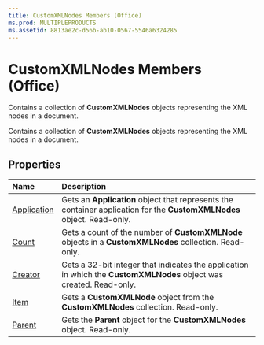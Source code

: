```yaml
---
title: CustomXMLNodes Members (Office)
ms.prod: MULTIPLEPRODUCTS
ms.assetid: 8813ae2c-d56b-ab10-0567-5546a6324285
---
```



# CustomXMLNodes Members (Office)
Contains a collection of  **CustomXMLNodes** objects representing the XML nodes in a document.

Contains a collection of  **CustomXMLNodes** objects representing the XML nodes in a document.


## Properties



|**Name**|**Description**|
|:-----|:-----|
|[Application](customxmlnodes-application-property-office.md)|Gets an  **Application** object that represents the container application for the **CustomXMLNodes** object. Read-only.|
|[Count](customxmlnodes-count-property-office.md)|Gets a count of the number of  **CustomXMLNode** objects in a **CustomXMLNodes** collection. Read-only.|
|[Creator](customxmlnodes-creator-property-office.md)|Gets a 32-bit integer that indicates the application in which the  **CustomXMLNodes** object was created. Read-only.|
|[Item](customxmlnodes-item-property-office.md)|Gets a  **CustomXMLNode** object from the **CustomXMLNodes** collection. Read-only.|
|[Parent](customxmlnodes-parent-property-office.md)|Gets the  **Parent** object for the **CustomXMLNodes** object. Read-only.|

